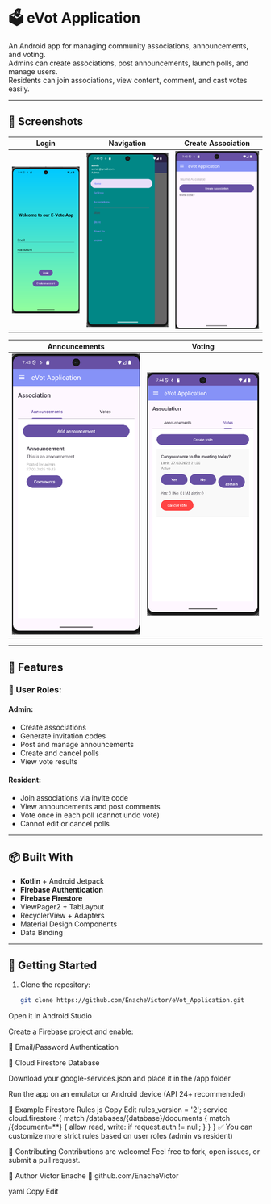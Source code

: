 # 🗳️ eVot Application

An Android app for managing community associations, announcements, and voting.  
Admins can create associations, post announcements, launch polls, and manage users.  
Residents can join associations, view content, comment, and cast votes easily.

---

## 📸 Screenshots

| Login | Navigation | Create Association |
|-------|------------|--------------------|
| ![Login](screenshots/login.png) | ![Nav](screenshots/nav.png) | ![Create](screenshots/create.png) |

| Announcements | Voting |
|---------------|--------|
| ![Announcements](screenshots/announcements.png) | ![Votes](screenshots/votes.png) |

---

## 🔧 Features

### 👥 User Roles:

#### Admin:
- Create associations
- Generate invitation codes
- Post and manage announcements
- Create and cancel polls
- View vote results

#### Resident:
- Join associations via invite code
- View announcements and post comments
- Vote once in each poll (cannot undo vote)
- Cannot edit or cancel polls

---

## 📦 Built With

- **Kotlin** + Android Jetpack
- **Firebase Authentication**
- **Firebase Firestore**
- ViewPager2 + TabLayout
- RecyclerView + Adapters
- Material Design Components
- Data Binding

---

## 🚀 Getting Started

1. Clone the repository:
   ```bash
   git clone https://github.com/EnacheVictor/eVot_Application.git
Open it in Android Studio

Create a Firebase project and enable:

🔑 Email/Password Authentication

📄 Cloud Firestore Database

Download your google-services.json and place it in the /app folder

Run the app on an emulator or Android device (API 24+ recommended)

🔐 Example Firestore Rules
js
Copy
Edit
rules_version = '2';
service cloud.firestore {
  match /databases/{database}/documents {
    match /{document=**} {
      allow read, write: if request.auth != null;
    }
  }
}
✅ You can customize more strict rules based on user roles (admin vs resident)

🤝 Contributing
Contributions are welcome!
Feel free to fork, open issues, or submit a pull request.

👤 Author
Victor Enache
📍 github.com/EnacheVictor

yaml
Copy
Edit
